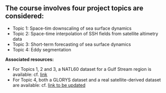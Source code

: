 ## The course involves four project topics are considered:
- Topic 1: Space-tim downscaling of sea surface dynamics
- Topic 2: Space-time interpolation of SSH fields from satellite altimetry data
- Topic 3: Short-term forecasting of sea surface dynamics 
- Topic 4: Eddy segmentation 

**Associated resources:**
- For Topics 1, 2 and 3, a NATL60 dataset for a Gulf Stream region is available: cf. [link](https://github.com/CIA-Oceanix/DLCourse_MOi_2022/blob/main/projects/notebook_data_loading_and_visualization_NALT60GF.ipynb)
- For Topic 4, both a GLORYS dataset and a real satellite-derived dataset are available: cf. [link to be updated](https://github.com/CIA-Oceanix/DLCourse_MOi_2022/blob/main/projects/)
